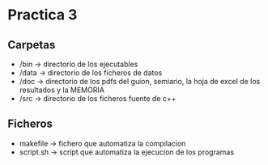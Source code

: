 # Practica 3

## Carpetas

- /bin  -> directorio de los ejecutables
- /data -> directorio de los ficheros de datos
- /doc  -> directorio de los pdfs del guion, semiario, la hoja de excel de los resultados y la MEMORIA
- /src  -> directorio de los ficheros fuente de c++

## Ficheros

- makefile  -> fichero que automatiza la compilacion
- script.sh -> script que automatiza la ejecucion de los programas
